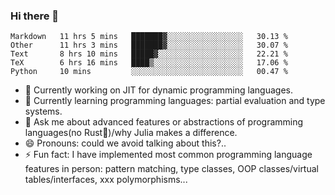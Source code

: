 
### Hi there 👋

<!--START_SECTION:waka-->
```text
Markdown   11 hrs 5 mins   ███████▓░░░░░░░░░░░░░░░░░   30.13 % 
Other      11 hrs 3 mins   ███████▓░░░░░░░░░░░░░░░░░   30.07 % 
Text       8 hrs 10 mins   █████▓░░░░░░░░░░░░░░░░░░░   22.21 % 
TeX        6 hrs 16 mins   ████▒░░░░░░░░░░░░░░░░░░░░   17.06 % 
Python     10 mins         ░░░░░░░░░░░░░░░░░░░░░░░░░   00.47 % 
```
<!--END_SECTION:waka-->

- 🔭 Currently working on JIT for dynamic programming languages.
- 🌱 Currently learning programming languages: partial evaluation and type systems.
- 💬 Ask me about advanced features or abstractions of programming languages(no Rust🤔)/why Julia makes a difference.
- 😄 Pronouns: could we avoid talking about this?..
- ⚡ Fun fact: I have implemented most common programming language features in person: pattern matching, type classes, OOP classes/virtual tables/interfaces, xxx polymorphisms...

<!--
**thautwarm/thautwarm** is a ✨ _special_ ✨ repository because its `README.md` (this file) appears on your GitHub profile.

Here are some ideas to get you started:

- 🔭 I’m currently working on ...
- 🌱 I’m currently learning ...
- 👯 I’m looking to collaborate on ...
- 🤔 I’m looking for help with ...
- 💬 Ask me about ...
- 📫 How to reach me: ...
- 😄 Pronouns: ...
- ⚡ Fun fact: ...
-->
